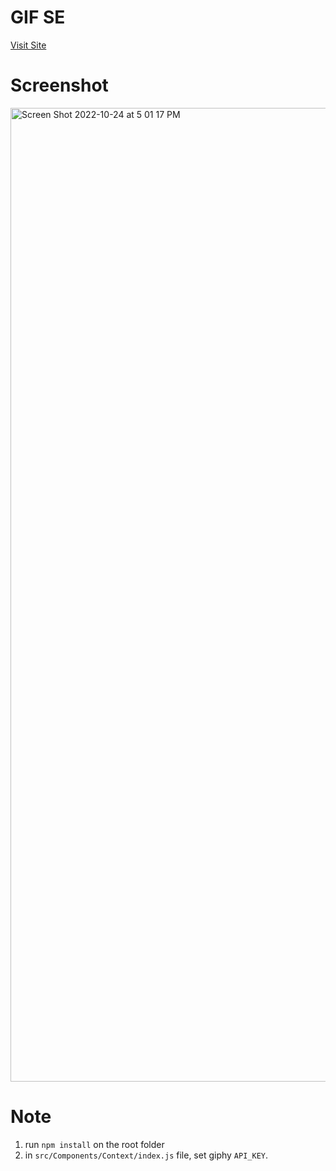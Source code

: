 # GIF SE
[Visit Site](https://enefcodes.github.io/gif-search/)

# Screenshot
<img width="1558" alt="Screen Shot 2022-10-24 at 5 01 17 PM" src="https://user-images.githubusercontent.com/89882954/197491759-5c76c2af-03b0-4809-949a-f267485adc63.png">

# Note
1. run `npm install` on the root folder
2. in `src/Components/Context/index.js` file, set giphy `API_KEY`.
